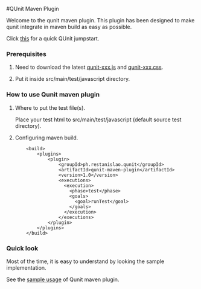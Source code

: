 #QUnit Maven Plugin

Welcome to the qunit maven plugin.
This plugin has been designed to make qunit integrate in maven build as easy as possible.

Click [this](http://qunitjs.com) for a quick QUnit jumpstart.
### Prerequisites
1. Need to download the latest [qunit-xxx.js](http://code.jquery.com/qunit/qunit-1.10.0.js) and [qunit-xxx.css](http://code.jquery.com/qunit/qunit-1.10.0.css).

2. Put it inside src/main/test/javascript directory.

### How to use Qunit maven plugin

1. Where to put the test file(s).

    Place your test html to src/main/test/javascript (default source test directory).

2. Configuring maven build.

    ```
        <build>
            <plugins>
                <plugin>
                    <groupId>ph.restanislao.qunit</groupId>
                    <artifactId>qunit-maven-plugin</artifactId>
                    <version>1.0</version>
                    <executions>
                      <execution>
                        <phase>test</phase>
                        <goals>
                          <goal>runTest</goal>
                        </goals>
                      </execution>
                    </executions>
                </plugin>
            </plugins>
        </build>
    ```

### Quick look

Most of the time, it is easy to understand by looking the sample implementation.

See the [sample usage](https://github.com/jbestanislao/qunit-maven-plugin-example) of Qunit maven plugin.




